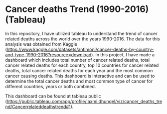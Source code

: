 # Cancer deaths Trend (1990-2016) (Tableau)
In this repository, I have utilized tableau to understand the trend of cancer related deaths across the world over the years 1990-2016. The data for this analysis was obtained from Kaggle (https://www.kaggle.com/datasets/antimoni/cancer-deaths-by-country-and-type-1990-2016?resource=download). 
In this project, I have made a dashboard which includes total number of cancer related deaths, total cancer related deaths for each country, top 10 countries for cancer related deaths, total cancer related deaths for each year and the most common cancer causing deaths. This dashboard is interactive and can be used to determine the total cancer deaths and most common type of cancer for different countries, years or both combined. 

This dashboard can be found at tableau public (https://public.tableau.com/app/profile/laxmi.dhungel/viz/cancer_deaths_trend/Cancerrelateddeathstrend#1).
